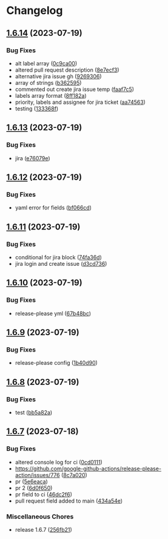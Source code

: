 # Changelog

## [1.6.14](https://github.com/csa-my/starter-project/compare/v1.6.13...v1.6.14) (2023-07-19)


### Bug Fixes

* alt label array ([0c9ca00](https://github.com/csa-my/starter-project/commit/0c9ca00d15c1f50d2736101fd4bcfe86ace1f3c3))
* altered pull request description ([8e7ecf3](https://github.com/csa-my/starter-project/commit/8e7ecf30015e446a22e5651aa6825bad6614d94e))
* alternative jira issue gh ([9269306](https://github.com/csa-my/starter-project/commit/926930699427ff7c648d8313385e94356132ebbf))
* array of strings ([b362595](https://github.com/csa-my/starter-project/commit/b3625953f1f43791d0063918d107b2812184eff0))
* commented out create jira issue temp ([faaf7c5](https://github.com/csa-my/starter-project/commit/faaf7c5f269aaf2e2a10818245d9f9d97e190014))
* labels array format ([8ff182a](https://github.com/csa-my/starter-project/commit/8ff182abc7c7427640205f0e9d14f8c3c221148f))
* priority, labels and assignee for jira ticket ([aa74563](https://github.com/csa-my/starter-project/commit/aa745630edfbd929884829106eaa08e4c3889563))
* testing ([133368f](https://github.com/csa-my/starter-project/commit/133368fb39b359838700917b254cca881d292ef2))

## [1.6.13](https://github.com/csa-my/starter-project/compare/v1.6.12...v1.6.13) (2023-07-19)


### Bug Fixes

* jira ([e76079e](https://github.com/csa-my/starter-project/commit/e76079e528f80c26743ebb0c674b165d79102c61))

## [1.6.12](https://github.com/csa-my/starter-project/compare/v1.6.11...v1.6.12) (2023-07-19)


### Bug Fixes

* yaml error for fields ([bf066cd](https://github.com/csa-my/starter-project/commit/bf066cd564fd8597c9cc58a95bba72a61d5c9b9a))

## [1.6.11](https://github.com/csa-my/starter-project/compare/v1.6.10...v1.6.11) (2023-07-19)


### Bug Fixes

* conditional for jira block ([74fa36d](https://github.com/csa-my/starter-project/commit/74fa36dc3ecd1028456662aa34bb97d8a3390724))
* jira login and create issue ([d3cd736](https://github.com/csa-my/starter-project/commit/d3cd736ba1b2f48d5361313428a6a703e37c5e0c))

## [1.6.10](https://github.com/csa-my/starter-project/compare/v1.6.9...v1.6.10) (2023-07-19)


### Bug Fixes

* release-please yml ([67b48bc](https://github.com/csa-my/starter-project/commit/67b48bc4f62f0ca0f213640ab6d82352a74a9d22))

## [1.6.9](https://github.com/csa-my/starter-project/compare/v1.6.8...v1.6.9) (2023-07-19)


### Bug Fixes

* release-please config ([1b40d90](https://github.com/csa-my/starter-project/commit/1b40d9035221174d4a3c4805bc9b6ec0b9068d49))

## [1.6.8](https://github.com/csa-my/starter-project/compare/v1.6.7...v1.6.8) (2023-07-19)


### Bug Fixes

* test ([bb5a82a](https://github.com/csa-my/starter-project/commit/bb5a82aa6c72cffd35e1c83db59ba2f84a48c294))

## [1.6.7](https://github.com/csa-my/starter-project/compare/v1.6.3...v1.6.7) (2023-07-18)


### Bug Fixes

* altered console log for ci ([0cd0111](https://github.com/csa-my/starter-project/commit/0cd01115303d3756cc49861de4e93d500bda73bf))
* https://github.com/google-github-actions/release-please-action/issues/776 ([8c7a020](https://github.com/csa-my/starter-project/commit/8c7a020cd1f753b919540676ed7d8d56adb62ace))
* pr ([5e6eaca](https://github.com/csa-my/starter-project/commit/5e6eaca935e92681467522ae0c9de11422a61caa))
* pr 2 ([6d0f650](https://github.com/csa-my/starter-project/commit/6d0f6509e06dd34f283e07068ccf26421cb7cdf7))
* pr field to ci ([46dc2f6](https://github.com/csa-my/starter-project/commit/46dc2f60d144eabf99a7fb2d2e3e2a8c28bd41a4))
* pull request field added to main ([434a54e](https://github.com/csa-my/starter-project/commit/434a54e2af02bfe4be9f142fe62db30bea8bcc57))


### Miscellaneous Chores

* release 1.6.7 ([256fb21](https://github.com/csa-my/starter-project/commit/256fb21a7dc030928c073efdad39e6d1d7860e93))
